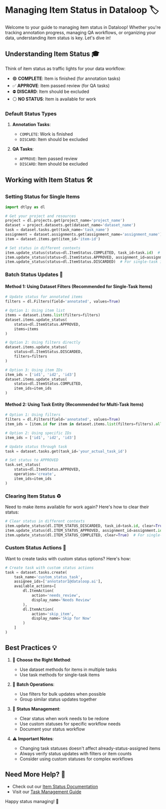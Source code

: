 # Managing Item Status in Dataloop 🏷️

Welcome to your guide to managing item status in Dataloop! Whether you're tracking annotation progress, managing QA workflows, or organizing your data, understanding item status is key. Let's dive in!

## Understanding Item Status 🎓

Think of item status as traffic lights for your data workflow:

- 🟢 **COMPLETE**: Item is finished (for annotation tasks)
- ✅ **APPROVE**: Item passed review (for QA tasks)
- ⛔ **DISCARD**: Item should be excluded
- ⚪ **NO STATUS**: Item is available for work

### Default Status Types

1. **Annotation Tasks**:
   - `COMPLETE`: Work is finished
   - `DISCARD`: Item should be excluded

2. **QA Tasks**:
   - `APPROVE`: Item passed review
   - `DISCARD`: Item should be excluded

## Working with Item Status 🛠️

### Setting Status for Single Items

```python
import dtlpy as dl

# Get your project and resources
project = dl.projects.get(project_name='project_name')
dataset = project.datasets.get(dataset_name='dataset_name')
task = dataset.tasks.get(task_name='task_name')
assignment = dataset.assignments.get(assignment_name='assignment_name')
item = dataset.items.get(item_id='item-id')

# Set status in different contexts
item.update_status(status=dl.ItemStatus.COMPLETED, task_id=task.id)  # For task
item.update_status(status=dl.ItemStatus.APPROVED, assignment_id=assignment.id)  # For assignment
item.update_status(status=dl.ItemStatus.DISCARDED)  # For single-task items
```

### Batch Status Updates 🔄

#### Method 1: Using Dataset Filters (Recommended for Single-Task Items)

```python
# Update status for annotated items
filters = dl.Filters(field='annotated', values=True)

# Option 1: Using item list
items = dataset.items.list(filters=filters)
dataset.items.update_status(
    status=dl.ItemStatus.APPROVED,
    items=items
)

# Option 2: Using filters directly
dataset.items.update_status(
    status=dl.ItemStatus.DISCARDED,
    filters=filters
)

# Option 3: Using item IDs
item_ids = ['id1', 'id2', 'id3']
dataset.items.update_status(
    status=dl.ItemStatus.COMPLETED,
    item_ids=item_ids
)
```

#### Method 2: Using Task Entity (Recommended for Multi-Task Items)

```python
# Option 1: Using filters
filters = dl.Filters(field='annotated', values=True)
item_ids = [item.id for item in dataset.items.list(filters=filters).all()]

# Option 2: Using specific IDs
item_ids = ['id1', 'id2', 'id3']

# Update status through task
task = dataset.tasks.get(task_id='your_actual_task_id')

# Set status to APPROVED
task.set_status(
    status=dl.ItemStatus.APPROVED,
    operation='create',
    item_ids=item_ids
)
```

### Clearing Item Status ♻️

Need to make items available for work again? Here's how to clear their status:

```python
# Clear status in different contexts
item.update_status(dl.ITEM_STATUS_DISCARDED, task_id=task.id, clear=True)  # For task
item.update_status(dl.ITEM_STATUS_APPROVED, assignment_id=assignment.id, clear=True)  # For assignment
item.update_status(dl.ITEM_STATUS_COMPLETED, clear=True)  # For single-task items
```

### Custom Status Actions 🎨

Want to create tasks with custom status options? Here's how:

```python
# Create task with custom status actions
task = dataset.tasks.create(
    task_name='custom_status_task',
    assignee_ids=['annotator1@dataloop.ai'],
    available_actions=[
        dl.ItemAction(
            action='needs_review',
            display_name='Needs Review'
        ),
        dl.ItemAction(
            action='skip_item',
            display_name='Skip for Now'
        )
    ]
)
```

## Best Practices 💡

1. 🎯 **Choose the Right Method**:
   - Use dataset methods for items in multiple tasks
   - Use task methods for single-task items

2. 🔄 **Batch Operations**:
   - Use filters for bulk updates when possible
   - Group similar status updates together

3. 📝 **Status Management**:
   - Clear status when work needs to be redone
   - Use custom statuses for specific workflow needs
   - Document your status workflow

4. ⚠️ **Important Notes**:
   - Changing task statuses doesn't affect already-status-assigned items
   - Always verify status updates with filters or item counts
   - Consider using custom statuses for complex workflows

## Need More Help? 🤔

- Check out our [Item Status Documentation](https://docs.dataloop.ai/docs/tasks#section-4-statuses)
- Visit our [Task Management Guide](https://docs.dataloop.ai/docs/tasks)

Happy status managing! 🚀
